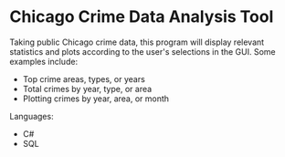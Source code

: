 # Chicago Crime Data Analysis Tool
Taking public Chicago crime data, this program will display relevant statistics and plots according to the user's selections in the GUI. Some examples include:
  - Top crime areas, types, or years
  - Total crimes by year, type, or area
  - Plotting crimes by year, area, or month

Languages:
  - C#
  - SQL